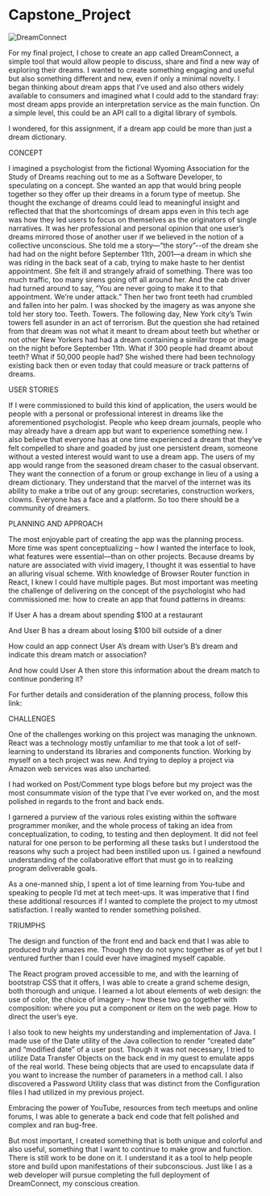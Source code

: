 # Capstone_Project

![DreamConnect](https://user-images.githubusercontent.com/54553156/69097277-3acf8380-0a24-11ea-8971-3e3d20a331ca.png)








For my final project, I chose to create an app called DreamConnect, a simple tool that would allow people to discuss, share and find a new way of exploring their dreams.  I wanted to create something engaging and useful but also something different and new, even if only a minimal novelty.  I began thinking about dream apps that I’ve used and also others widely available to consumers and imagined what I could add to the standard fray: most dream apps provide an interpretation service as the main function.  On a simple level, this could be an API call to a digital library of symbols.  

I wondered, for this assignment, if a dream app could be more than just a dream dictionary.

CONCEPT

I imagined a psychologist from the fictional Wyoming Association for the Study of Dreams reaching out to me as a Software Developer, to speculating on a concept.  She wanted an app that would bring people together so they offer up their dreams in a forum type of meetup.  She thought the exchange of dreams could lead to meaningful insight and reflected that that the shortcomings of dream apps even in this tech age was how they led users to focus on themselves as the originators of single narratives.  It was her professional and personal opinion that one user’s dreams mirrored those of another user if we believed in the notion of a collective unconscious.  She told me a story—“the story”--of the dream she had had on the night before September 11th, 2001—a dream in which she was riding in the back seat of a cab, trying to make haste to her dentist appointment.  She felt ill and strangely afraid of something.  There was too much traffic, too many sirens going off all around her.  And the cab driver had turned around to say, “You are never going to make it to that appointment.  We’re under attack.”  Then her two front teeth had crumbled and fallen into her palm.  I was shocked by the imagery as was anyone she told her story too.  Teeth.  Towers.  The following day, New York city’s Twin towers fell asunder in an act of terrorism.  But the question she had retained from that dream was not what it meant to dream about teeth but whether or not other New Yorkers had had a dream containing a similar trope or image on the night before September 11th.  What if 300 people had dreamt about teeth?  What if 50,000 people had?  She wished there had been technology existing back then or even today that could measure or track patterns of dreams.

USER STORIES

If I were commissioned to build this kind of application, the users would be people with a personal or professional interest in dreams like the aforementioned psychologist.  People who keep dream journals, people who may already have a dream app but want to experience something new.  I also believe that everyone has at one time experienced a dream that they’ve felt compelled to share and goaded by just one persistent dream, someone without a vested interest would want to use a dream app.  The users of my app would range from the seasoned dream chaser to the casual observant.  They want the connection of a forum or group exchange in lieu of a using a dream dictionary.  They understand that the marvel of the internet was its ability to make a tribe out of any group: secretaries, construction workers, clowns.  Everyone has a face and a platform.  So too there should be a community of dreamers.

PLANNING AND APPROACH

The most enjoyable part of creating the app was the planning process.  More time was spent conceptualizing – how I wanted the interface to look, what features were essential—than on other projects.  Because dreams by nature are associated with vivid imagery, I thought it was essential to have an alluring visual scheme.  With knowledge of Browser Router function in React, I knew I could have multiple pages.  But most important was meeting the challenge of delivering on the concept of the psychologist who had commissioned me: how to create an app that found patterns in dreams:


If User A has a dream about spending $100 at a restaurant

And User B has a dream about losing $100 bill outside of a diner

How could an app connect User A’s dream with User’s B’s dream and indicate this dream match or association?

And how could User A then store this information about the dream match to continue pondering it?



For further details and consideration of the planning process, follow this link:



CHALLENGES

One of the challenges working on this project was managing the unknown.  React was a technology mostly unfamiliar to me that took a lot of self-learning to understand its libraries and components function.  Working by myself on a tech project was new.  And trying to deploy a project via Amazon web services was also uncharted.  

I had worked on Post/Comment type blogs before but my project was the most consummate vision of the type that I’ve ever worked on, and the most polished in regards to the front and back ends.

I garnered a purview of the various roles existing within the software programmer moniker, and the whole process of taking an idea from conceptualization, to coding, to testing and then deployment. It did not feel natural for one person to be performing all these tasks but I understood the reasons why such a project had been instilled upon us.  I gained a newfound understanding of the collaborative effort that must go in to realizing program deliverable goals.

As a one-manned ship, I spent a lot of time learning from You-tube and speaking to people I’d met at tech meet-ups.  It was imperative that I find these additional resources if I wanted to complete the project to my utmost satisfaction.  I really wanted to render something polished.

TRIUMPHS

The design and function of the front end and back end that I was able to produced truly amazes me.  Though they do not sync together as of yet but I ventured further than I could ever have imagined myself capable.  

The React program proved accessible to me, and with the learning of bootstrap CSS that it offers, I was able to create a grand scheme design, both thorough and unique.  I learned a lot about elements of web design: the use of color, the choice of imagery – how these two go together with composition: where you put a component or item on the web page.  How to direct the user’s eye.

I also took to new heights my understanding and implementation of Java.  I made use of the Date utility of the Java collection  to render “created date” and “modified date” of a user post.  Though it was not necessary, I tried to utilize Data Transfer Objects on the back end in my quest to emulate apps of the real world.  These being objects that are used to encapsulate data if you want to increase the number of parameters in a method call.  I also discovered a Password Utility class that was distinct from the Configuration files I had utilized in my previous project.  

Embracing the power of YouTube, resources from tech meetups and online forums, I was able to generate a back end code that felt polished and complex and ran bug-free.

But most important, I created something that is both unique and colorful and also useful, something that I want to continue to make grow and function.  There is still work to be done on it.  I understand it as a tool to help people store and build upon manifestations of their subconscious.  Just like I as a web developer will pursue completing the full deployment of DreamConnect, my conscious creation.


